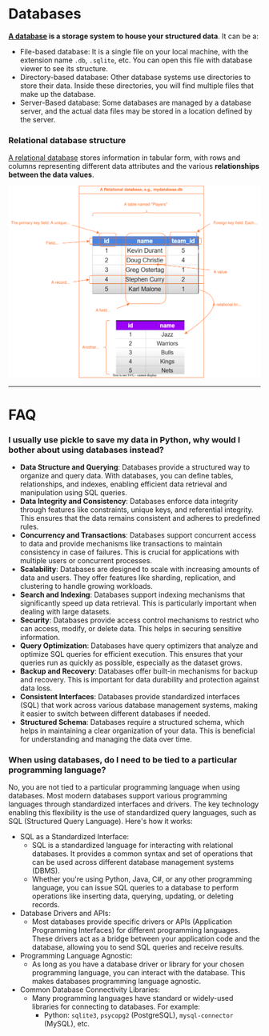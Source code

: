 # Databases

**[A database][datacamp1] is a storage system to house your structured data**. It can be a:

- File-based database: It is a single file on your local machine, with the extension name `.db`, `.sqlite`, etc. You can open this file with database viewer to see its structure.
- Directory-based database: Other database systems use directories to store their data. Inside these directories, you will find multiple files that make up the database.
- Server-Based database: Some databases are managed by a database server, and the actual data files may be stored in a location defined by the server.

### Relational database structure

[A relational database][aws] stores information in tabular form, with rows and columns representing different data attributes and the various **relationships between the data values**.

![](./assets/relational-databases.svg)

---

# FAQ

### I usually use pickle to save my data in Python, why would I bother about using databases instead?

- **Data Structure and Querying**: Databases provide a structured way to organize and query data. With databases, you can define tables, relationships, and indexes, enabling efficient data retrieval and manipulation using SQL queries.
- **Data Integrity and Consistency**: Databases enforce data integrity through features like constraints, unique keys, and referential integrity. This ensures that the data remains consistent and adheres to predefined rules.
- **Concurrency and Transactions**: Databases support concurrent access to data and provide mechanisms like transactions to maintain consistency in case of failures. This is crucial for applications with multiple users or concurrent processes.
- **Scalability**: Databases are designed to scale with increasing amounts of data and users. They offer features like sharding, replication, and clustering to handle growing workloads.
- **Search and Indexing**: Databases support indexing mechanisms that significantly speed up data retrieval. This is particularly important when dealing with large datasets.
- **Security**: Databases provide access control mechanisms to restrict who can access, modify, or delete data. This helps in securing sensitive information.
- **Query Optimization**: Databases have query optimizers that analyze and optimize SQL queries for efficient execution. This ensures that your queries run as quickly as possible, especially as the dataset grows.
- **Backup and Recovery**: Databases offer built-in mechanisms for backup and recovery. This is important for data durability and protection against data loss.
- **Consistent Interfaces**: Databases provide standardized interfaces (SQL) that work across various database management systems, making it easier to switch between different databases if needed.
- **Structured Schema**: Databases require a structured schema, which helps in maintaining a clear organization of your data. This is beneficial for understanding and managing the data over time.

### When using databases, do I need to be tied to a particular programming language?

No, you are not tied to a particular programming language when using databases. Most modern databases support various programming languages through standardized interfaces and drivers. The key technology enabling this flexibility is the use of standardized query languages, such as SQL (Structured Query Language). Here's how it works:

- SQL as a Standardized Interface:
  - SQL is a standardized language for interacting with relational databases. It provides a common syntax and set of operations that can be used across different database management systems (DBMS).
  - Whether you're using Python, Java, C#, or any other programming language, you can issue SQL queries to a database to perform operations like inserting data, querying, updating, or deleting records.
- Database Drivers and APIs:
  - Most databases provide specific drivers or APIs (Application Programming Interfaces) for different programming languages. These drivers act as a bridge between your application code and the database, allowing you to send SQL queries and receive results.
- Programming Language Agnostic:
  - As long as you have a database driver or library for your chosen programming language, you can interact with the database. This makes databases programming language agnostic.
- Common Database Connectivity Libraries:
  - Many programming languages have standard or widely-used libraries for connecting to databases. For example:
    - Python: `sqlite3`, `psycopg2` (PostgreSQL), `mysql-connector` (MySQL), etc.



[aws]: https://aws.amazon.com/what-is/sql/#:~:text=Structured%20query%20language%20(SQL)%20is,relationships%20between%20the%20data%20values.
[datacamp1]: https://www.datacamp.com/blog/is-sql-a-programming-language
